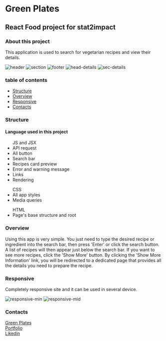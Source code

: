   <h1>Green Plates</h1>

  <h2>React Food project for stat2impact</h2>
  
  <h3>About this project</h3>

  <p>
    This application is used to search for vegetarian recipes and view their details.
  </p>

![header](https://github.com/So-Ca/progetto-react/assets/121359947/4af4d9e6-7ea4-4b8e-8fb7-34a9f41b615b)
![section](https://github.com/So-Ca/progetto-react/assets/121359947/04069a17-b448-4ea5-9802-b0036a60e0eb)
![footer](https://github.com/So-Ca/progetto-react/assets/121359947/e3286807-e4b7-4672-a77a-560ae3952294)
![head-details](https://github.com/So-Ca/progetto-react/assets/121359947/1803e1a9-a2dc-4486-819d-ad118962b2a9)
![sec-details](https://github.com/So-Ca/progetto-react/assets/121359947/4e361ab5-44dc-4a18-9f6b-df0c13ee2b35)


  <h3>table of contents</h3>
  <ul>
  <li><a href="#structure">Structure</a></li>
  <li><a href="#overview">Overview</a></li>
  <li><a href="#responsive">Responsive</a></li>
  <li><a href="#contacts">Contacts</a></li>
  </ul>

  <a name="structure"></a>
  <h3>Structure</h3>

  <h4>Language used in this project</h4>

  <ul>JS and JSX
    <li>API request</li>
    <li>All button</li>
    <li>Search bar</li>
    <li>Recipes card preview</li>
    <li>Error and warning message</li>
    <li>Links</li>
    <li>Rendering</li>
  </ul>
  <ul>CSS
    <li>All app styles</li>
    <li>Media queries</li>
  </ul>
  <ul>HTML
    <li>Page's base structure and root</li>
  </ul>

  <a name="overview"></a>
  <h3>Overview</h3>

  <p>
    Using this app is very simple. You just need to type the desired recipe or ingredient into the search bar, then press 'Enter' or click the search button. A list of recipes will then appear just below the search bar. If you want to see more recipes, click the 'Show More' button. By clicking the 'Show More Information' link, you will be redirected to a dedicated page that provides all the details you need to prepare the recipe.
  </p>

  <a name="responsive"></a>
  <h3>Responsive</h3>

  <p>Completely responsive site and it can be used in several device.</p>

![responsive-min](https://github.com/So-Ca/progetto-react/assets/121359947/819c0e59-01ee-4913-8d79-bf50bf806bad)
![responsive-mid](https://github.com/So-Ca/progetto-react/assets/121359947/83953730-5e1c-4884-9429-3ea70da6b44b)


  <a name="contacts"></a>
  <h3>Contacts</h3>

  <a href="https://progetto-react-so-ca.netlify.app/">Green Plates</a><br>
  <a href="https://sonny-caputo-portfolio.netlify.app/">Portfolio</a><br>
  <a href="https://www.linkedin.com/in/sonny-caputo-554315185">Likedin</a><br>
